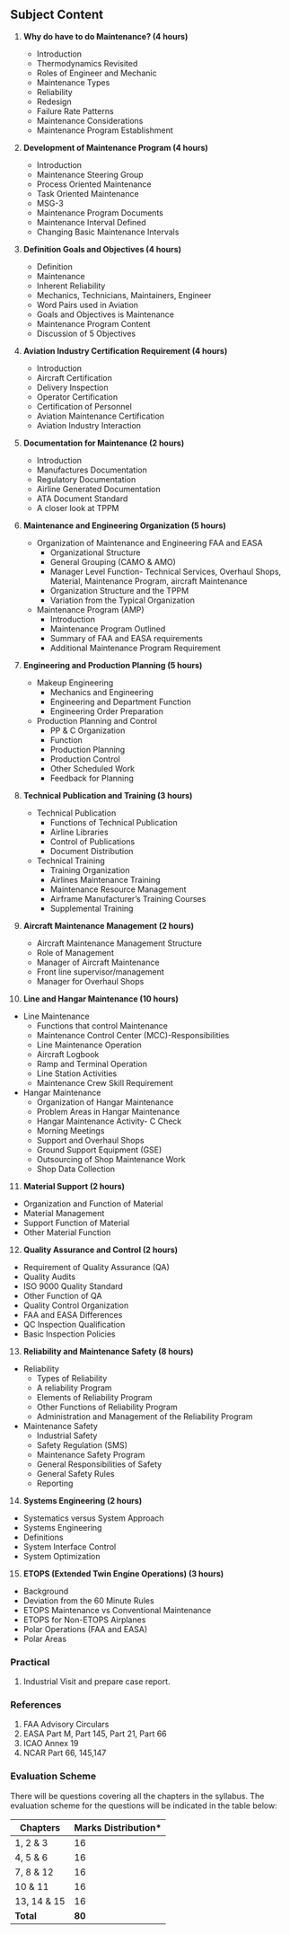 ## **Subject Content**

1. **Why do have to do Maintenance? (4 hours)**
   * Introduction
   * Thermodynamics Revisited
   * Roles of Engineer and Mechanic
   * Maintenance Types
   * Reliability
   * Redesign
   * Failure Rate Patterns
   * Maintenance Considerations
   * Maintenance Program Establishment
    

2. **Development of Maintenance Program (4 hours)**
   * Introduction
   * Maintenance Steering Group
   * Process Oriented Maintenance
   * Task Oriented Maintenance
   * MSG-3
   * Maintenance Program Documents
   * Maintenance Interval Defined
   * Changing Basic Maintenance Intervals
    

3. **Definition Goals and Objectives (4 hours)**
   * Definition
   * Maintenance
   * Inherent Reliability
   * Mechanics, Technicians, Maintainers, Engineer
   * Word Pairs used in Aviation
   * Goals and Objectives is Maintenance
   * Maintenance Program Content
   * Discussion of 5 Objectives
    

4. **Aviation Industry Certification Requirement (4 hours)**
   * Introduction
   * Aircraft Certification
   * Delivery Inspection
   * Operator Certification
   * Certification of Personnel
   * Aviation Maintenance Certification
   * Aviation Industry Interaction
    

5. **Documentation for Maintenance (2 hours)**
   * Introduction
   * Manufactures Documentation
   * Regulatory Documentation
   * Airline Generated Documentation
   * ATA Document Standard
   * A closer look at TPPM
    

6. **Maintenance and Engineering Organization (5 hours)**
   * Organization of Maintenance and Engineering FAA and EASA
     * Organizational Structure
     * General Grouping (CAMO & AMO)
     * Manager Level Function- Technical Services, Overhaul Shops, Material, Maintenance Program, aircraft Maintenance
     * Organization Structure and the TPPM
     * Variation from the Typical Organization
   * Maintenance Program (AMP)
     * Introduction
     * Maintenance Program Outlined
     * Summary of FAA and EASA requirements
     * Additional Maintenance Program Requirement
    

7. **Engineering and Production Planning (5 hours)**
   * Makeup Engineering
     * Mechanics and Engineering
     * Engineering and Department Function
     * Engineering Order Preparation
   * Production Planning and Control
     * PP & C Organization
     * Function
     * Production Planning
     * Production Control
     * Other Scheduled Work
     * Feedback for Planning
    

8. **Technical Publication and Training (3 hours)**
   * Technical Publication
     * Functions of Technical Publication
     * Airline Libraries
     * Control of Publications
     * Document Distribution
   * Technical Training
     * Training Organization
     * Airlines Maintenance Training
     * Maintenance Resource Management
     * Airframe Manufacturer’s Training Courses
     * Supplemental Training
    

9. **Aircraft Maintenance Management (2 hours)**
   * Aircraft Maintenance Management Structure
   * Role of Management
   * Manager of Aircraft Maintenance
   * Front line supervisor/management
   * Manager for Overhaul Shops
    

10. **Line and Hangar Maintenance (10 hours)**
   * Line Maintenance
     * Functions that control Maintenance
     * Maintenance Control Center (MCC)-Responsibilities
     * Line Maintenance Operation
     * Aircraft Logbook
     * Ramp and Terminal Operation
     * Line Station Activities
     * Maintenance Crew Skill Requirement
   * Hangar Maintenance
     * Organization of Hangar Maintenance
     * Problem Areas in Hangar Maintenance
     * Hangar Maintenance Activity- C Check
     * Morning Meetings
     * Support and Overhaul Shops
     * Ground Support Equipment (GSE)
     * Outsourcing of Shop Maintenance Work
     * Shop Data Collection
    

11. **Material Support (2 hours)**
   * Organization and Function of Material
   * Material Management
   * Support Function of Material
   * Other Material Function

12. **Quality Assurance and Control (2 hours)**
   * Requirement of Quality Assurance (QA)
   * Quality Audits
   * ISO 9000 Quality Standard
   * Other Function of QA
   * Quality Control Organization
   * FAA and EASA Differences
   * QC Inspection Qualification
   * Basic Inspection Policies
    

13. **Reliability and Maintenance Safety (8 hours)**
   * Reliability
     * Types of Reliability
     * A reliability Program
     * Elements of Reliability Program
     * Other Functions of Reliability Program
     * Administration and Management of the Reliability Program
   * Maintenance Safety
     * Industrial Safety
     * Safety Regulation (SMS)
     * Maintenance Safety Program
     * General Responsibilities of Safety
     * General Safety Rules
     * Reporting
    

14. **Systems Engineering (2 hours)**
   * Systematics versus System Approach
   * Systems Engineering
   * Definitions
   * System Interface Control
   * System Optimization
    

15. **ETOPS (Extended Twin Engine Operations) (3 hours)**
   * Background
   * Deviation from the 60 Minute Rules
   * ETOPS Maintenance vs Conventional Maintenance
   * ETOPS for Non-ETOPS Airplanes
   * Polar Operations (FAA and EASA)
   * Polar Areas
    

### **Practical**
1. Industrial Visit and prepare case report.

### **References**
1. FAA Advisory Circulars
2. EASA Part M, Part 145, Part 21, Part 66
3. ICAO Annex 19
4. NCAR Part 66, 145,147

### **Evaluation Scheme**

There will be questions covering all the chapters in the syllabus. The evaluation scheme for the questions will be indicated in the table below:

| Chapters    | Marks Distribution* |
| ----------- | ------------------- |
| 1, 2 & 3    | 16                  |
| 4, 5 & 6    | 16                  |
| 7, 8 & 12   | 16                  |
| 10 & 11     | 16                  |
| 13, 14 & 15 | 16                  |
| **Total**   | **80**              |

